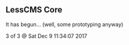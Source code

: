 LessCMS Core
------------

It has begun... (well, some prototyping anyway)

3 of 3 @ Sat Dec  9 11:34:07 2017
